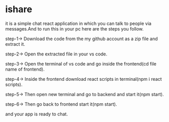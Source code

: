 # ishare
it is a simple chat react application in which you can talk to people via messages.And to run this in your pc here are the steps you follow.

step-1-> Download the code from the my github account as a zip file and extract it.

step-2-> Open the extracted file in your vs code.

step-3-> Open the terminal of vs code and go inside the frontend(cd file name of frontend).

step-4-> Inside the frontend download react scripts in terminal(npm i react scripts).

step-5-> Then open new terminal and go to backend and start it(npm start).

step-6-> Then go back to frontend start it(npm start).

and your app is ready to chat.
